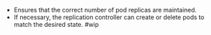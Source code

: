 - Ensures that the correct number of pod replicas are maintained.
- If necessary, the replication controller can create or delete pods to match the desired state.
#wip 